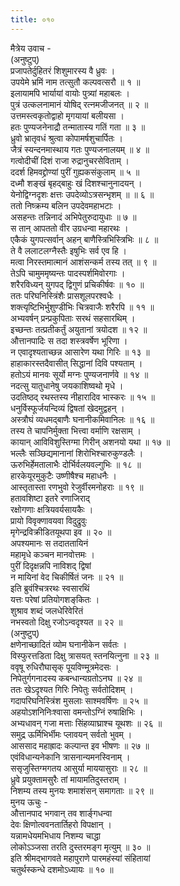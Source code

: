 ```yaml
---
title: ०१०
---
```

मैत्रेय उवाच -  
(अनुष्टुप्)  
प्रजापतेर्दुहितरं शिशुमारस्य वै ध्रुवः ।  
उपयेमे भ्रमिं नाम तत्सुतौ कल्पवत्सरौ ॥ १ ॥  
इलायामपि भार्यायां वायोः पुत्र्यां महाबलः ।  
पुत्रं उत्कलनामानं योषिद् रत्नमजीजनत् ॥ २ ॥  
उत्तमस्त्वकृतोद्वाहो मृगयायां बलीयसा ।  
हतः पुण्यजनेनाद्रौ तन्मातास्य गतिं गता ॥ ३ ॥  
ध्रुवो भ्रातृवधं श्रुत्वा कोपामर्षशुचार्पितः ।  
जैत्रं स्यन्दनमास्थाय गतः पुण्यजनालयम् ॥ ४ ॥  
गत्वोदीचीं दिशं राजा रुद्रानुचरसेविताम् ।  
ददर्श हिमवद्द्रोण्यां पुरीं गुह्यकसंकुलाम् ॥ ५ ॥  
दध्मौ शङ्‌खं बृहद्बाहुः खं दिशश्चानुनादयन् ।  
येनोद्विग्नदृशः क्षत्तः उपदेव्योऽत्रसन्भृशम् ॥ ॥ ६ ॥  
ततो निष्क्रम्य बलिन उपदेवमहाभटाः ।  
असहन्तः तन्निनादं अभिपेतुरुदायुधाः ॥ ७ ॥  
स तान् आपततो वीर उग्रधन्वा महारथः ।  
एकैकं युगपत्सर्वान् अहन् बाणैस्त्रिभिस्त्रिभिः ॥ ८ ॥  
ते वै ललाटलग्नैस्तैः इषुभिः सर्व एव हि ।  
मत्वा निरस्तमात्मानं आशंसन्कर्म तस्य तत् ॥ ९ ॥  
तेऽपि चामुममृष्यन्तः पादस्पर्शमिवोरगाः ।  
शरैरविध्यन् युगपद् द्विगुणं प्रचिकीर्षवः ॥ १० ॥  
ततः परिघनिस्त्रिंशैः प्रासशूलपरश्वधैः ।  
शक्त्यृष्टिभिर्भुशुण्डीभिः चित्रवाजैः शरैरपि ॥ ११ ॥  
अभ्यवर्षन् प्रन्प्रकुपिताः सरथं सहसारथिम् ।  
इच्छन्तः तत्प्रतीकर्तुं अयुतानां त्रयोदश ॥ १२ ॥  
औत्तानपादिः स तदा शस्त्रवर्षेण भूरिणा ।  
न एवादृश्यताच्छन्न आसारेण यथा गिरिः ॥ १३ ॥  
हाहाकारस्तदैवासीत् सिद्धानां दिवि पश्यताम् ।  
हतोऽयं मानवः सूर्यो मग्नः पुण्यजनार्णवे ॥ १४ ॥  
नदत्सु यातुधानेषु जयकाशिष्वथो मृधे ।  
उदतिष्ठद् रथस्तस्य नीहारादिव भास्करः ॥ १५ ॥  
धनुर्विस्फूर्जयन्दिव्यं द्विषतां खेदमुद्वहन् ।  
अस्त्रौघं व्यधमद्बाणैः घनानीकमिवानिलः ॥ १६ ॥  
तस्य ते चापनिर्मुक्ता भित्त्वा वर्माणि रक्षसाम् ।  
कायान् आविविशुस्तिग्मा गिरीन् अशनयो यथा ॥ १७ ॥  
भल्लैः सञ्छिद्यमानानां शिरोभिश्चारुकुण्डलैः ।  
ऊरुभिर्हेमतालाभैः दोर्भिर्वलयवल्गुभिः ॥ १८ ॥  
हारकेयूरमुकुटैः उष्णीषैश्च महाधनैः ।  
आस्तृतास्ता रणभुवो रेजुर्वीरमनोहराः ॥ १९ ॥  
हतावशिष्टा इतरे रणाजिराद्  
रक्षोगणाः क्षत्रियवर्यसायकैः ।  
प्रायो विवृक्णावयवा विदुद्रुवुः  
मृगेन्द्रविक्रीडितयूथपा इव ॥ २० ॥  
अपश्यमानः स तदाततायिनं  
महामृधे कञ्चन मानवोत्तमः ।  
पुरीं दिदृक्षन्नपि नाविशद् द्विषां  
न मायिनां वेद चिकीर्षितं जनः ॥ २१ ॥  
इति ब्रुवंश्चित्ररथः स्वसारथिं  
यत्तः परेषां प्रतियोगशङ्‌कितः ।  
शुश्राव शब्दं जलधेरिवेरितं  
नभस्वतो दिक्षु रजोऽन्वदृश्यत ॥ २२ ॥  
(अनुष्टुप्)  
क्षणेनाच्छादितं व्योम घनानीकेन सर्वतः ।  
विस्फुरत्तडिता दिक्षु त्रासयत् स्तनयित्नुना ॥ २३ ॥  
ववृषू रुधिरौघासृक् पूयविण्मूत्रमेदसः ।  
निपेतुर्गगनादस्य कबन्धान्यग्रतोऽनघ ॥ २४ ॥  
ततः खेऽदृश्यत गिरिः निपेतुः सर्वतोदिशम् ।  
गदापरिघनिस्त्रिंश मुसलाः साश्मवर्षिणः ॥ २५ ॥  
अहयोऽशनिनिःश्वासा वमन्तोऽग्निं रुषाक्षिभिः ।  
अभ्यधावन् गजा मत्ताः सिंहव्याघ्राश्च यूथशः ॥ २६ ॥  
समुद्र ऊर्मिभिर्भीमः प्लावयन् सर्वतो भुवम् ।  
आससाद महाह्रादः कल्पान्त इव भीषणः ॥ २७ ॥  
एवंविधान्यनेकानि त्रासनान्यमनस्विनाम् ।  
ससृजुस्तिग्मगतय आसुर्या माययासुराः ॥ २८ ॥  
ध्रुवे प्रयुक्तामसुरैः तां मायामतिदुस्तराम् ।  
निशम्य तस्य मुनयः शमाशंसन् समागताः ॥ २९ ॥  
मुनय ऊचुः -  
औत्तानपाद भगवान् तव शार्ङ्‌गधन्वा  
देवः क्षिणोत्ववनतार्तिहरो विपक्षान् ।  
यन्नामधेयमभिधाय निशम्य चाद्धा  
लोकोऽञ्जसा तरति दुस्तरमङ्‌ग मृत्युम् ॥ ३० ॥  
इति श्रीमद्‌भागवते महापुराणे पारमहंस्यां संहितायां  
चतुर्थस्कन्धे दशमोऽध्यायः ॥ १० ॥